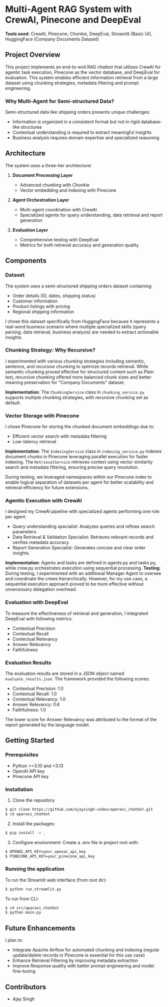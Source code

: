 # Multi-Agent RAG System with CrewAI, Pinecone and DeepEval

**Tools used**: CrewAI, Pinecone, Chonkie, DeepEval, Streamlit (Basic UI), HuggingFace (Company Documents Dataset) 

## Project Overview

This project implements an end-to-end RAG chatbot that utilizes CrewAI for agentic task execution, Pinecone as the vector database, and DeepEval for evaluation. This system enables efficient information retrieval from a large dataset using chunking strategies, metadata filtering and prompt engineering. 


### Why Multi-Agent for Semi-structured Data?

Semi-structured data like shipping orders presents unique challenges:
- Information is organized in a consistent format but not in rigid database-like structures
- Contextual understanding is required to extract meaningful insights
- Business analysis requires domain expertise and specialized reasoning

## Architecture

The system uses a three-tier architecture:
1. **Document Processing Layer**
    - Advanced chunking with Chonkie
    - Vector embedding and indexing with Pinecone

2. **Agent Orchestration Layer**
    - Multi-agent coordination with CrewAI
    - Specialized agents for query understanding, data retrieval and report generation

3. **Evaluation Layer**
    - Comprehensive testing with DeepEval
    - Metrics for both retrieval accuracy and generation quality

## Components

### Dataset

The system uses a semi-structured shipping orders dataset containing:
- Order details (ID, dates, shipping status)
- Customer information
- Product listings with pricing
- Regional shipping information

I chose this dataset specifically from HuggingFace because it represents a real-word business scenario where multiple specialized skills (query parsing, data retrieval, business analysis) are needed to extract actionable insights. 

### Chunking Strategy: Why Recursive?
I experimented with various chunking strategies including semantic, sentence, and recursive chunking to optimize records retrieval. While semantic chunking proved effective for structured content such as Plain text, recursive chunking offered more balanced chunk sizes and better meaning preservation for "Company Documents" dataset.

**Implementation**: The `ChunkingService` class in `chunking_service.py` supports multiple chunking strategies, with recursive chunking set as default. 

### Vector Storage with Pinecone
I chose Pinecone for storing the chunked document embeddings due to:
- Efficient vector search with metadata filtering
- Low-latency retrieval

**Implementation**: The `IndexingService` class in `indexing_service.py` indexes document chunks in Pinecone leveraging parallel execution for faster indexing. The `RetrievalService` retrieves context using vector similarity search and metadata filtering, ensuring precise query resolution.

During testing, we leveraged namespaces within our Pinecone index to enable logical separation of datasets per agent for better scalability and retrieval efficiency for future extensions. 

### Agentic Execution with CrewAI
I designed my CrewAI pipeline with specialized agents performing one role per agent:
- Query understanding specialist: Analyzes queries and refines search parameters
- Data Retrieval & Validation Specialist: Retrieves relevant records and verifies metadata accuracy.
- Report Generation Specialist: Generates concise and clear order insights.

**Implementation**: Agents and tasks are defined in agents.py and tasks.py, while crew.py orchestrates execution using sequential processing.
**Testing**: During testing, I experimented with an additional Manager Agent to oversee and coordinate the crews hierarchically. However, for my use case, a sequential execution approach proved to be more effective without unnecessary delegation overhead. 

### Evaluation with DeepEval
To measure the effectiveness of retrieval and generation, I integrated DeepEval with following metrics:
- Contextual Precision
- Contextual Recall
- Contectual Relevancy
- Answer Relevancy
- Faithfulness

### Evaluation Results

The evaluation results are stored in a JSON object named `evaluate_results.json`. The framework provided the following scores:
- Contextual Precision: 1.0
- Contextual Recall: 1.0
- Contextual Relevancy: 1.0
- Answer Relevancy: 0.6
- Faithfulness: 1.0

The lower score for Answer Relevancy was attributed to the format of the report generated by the language model.

## Getting Started

### Prerequisites
- Python >=3.10 and <3.13
- OpenAI API key
- Pinecone API key 


### Installation
1. Clone the repository
```bash
$ git clone https://github.com/ajaysingh-codes/aparavi_chatbot.git
$ cd aparavi_chatbot
```

2. Install the packages:
```bash
$ pip install -e .
```

3. Configure environment: Create a .env file in project root with:
```bash
$ OPENAI_API_KEY=your_openai_api_key
$ PINECONE_API_KEY=your_pinecone_api_key
```

### Running the application

To run the Streamlit web interface (from root dir):
```bash
$ python run_streamlit.py
```

To run from CLI:
```bash
$ cd src/aparavi_chatbot
$ python main.py
```

## Future Enhancements
I plan to:
- Integrate Apache Airflow for automated chunking and indexing (regular update/delete records in Pinecone is essential for this use case)
- Enhance Retrieval Filtering by improving metadata extraction
- Improve Response quality with better prompt engineering and model fine-tuning

## Contributors
- Ajay Singh


